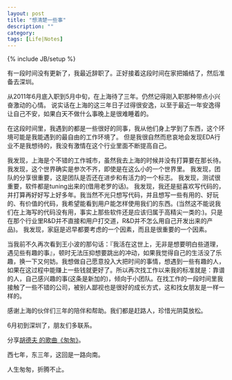 ```yaml
---
layout: post
title: "想清楚一些事"
description: ""
category:
tags: [Life|Notes]
---
```

{% include JB/setup %}

有一段时间没有更新了，我最近辞职了。正好接着这段时间在家把婚结了，然后准备去深圳。

从2011年6月底入职到5月中旬，在上海待了三年。仍然记得刚入职那种带点小兴奋激动的心情。
说实话在上海的这三年日子过得很安逸，以至于最近一年安逸得让自己不安，如果白天不做什么事晚上是很难睡着的。

在这段时间里，我遇到的都是一些很好的同事，我从他们身上学到了东西，这个环境可能是我能遇到的最自由的工作环境了。
但是我很自然而悲哀地会发现EDA行业不是我想待的，我没有激情在这个行业里面不断提高自己。

我发现，上海是个不错的工作城市，虽然我去上海的时候并没有打算要在那长待。
我发现，这个世界确实是参次不齐，即使是在这么小的一个世界里。
我发现，团队的分享很重要，这是团队是否还在进步和有活力的一个标志。
我发现，测试很重要，软件都是tuning出来的(借用老罗的话)。
我发现，我还是挺喜欢写代码的，并打算再好好写上好多年。我当然不光只想写代码，并且想写一些有用的、好玩的、有价值的代码，我希望能看到用户能怎样使用我们的东西。(当然这不能说我们在上海写的代码没有用，事实上那些软件还是应该归属于高精尖一类的:)。只是在那个行业里R&D并不直接和用户打交道，R&D并不怎么用自己开发出来的产品)。
我发现，家庭是迟早都要考虑的一个因素，而且是很重要的一个因素。

当我前不久再次看到王小波的那句话：『我活在这世上，无非是想要明白些道理，遇见些有趣的事』，顿时无法压抑想要跳出的冲动，如果我觉得自己的生活没了乐趣，换一下又何妨。我想做自己愿意投入大把时间的事情，想遇到一些有趣的人，如果在这过程中能赚上一些钱就更好了。所以再次找工作以来我的标准就是：靠谱的人，自己感兴趣的事(这条是新加的)，倾向于小团队。在找工作的一段时间里我接触了一些不错的公司，被别人鄙视也是很好的成长方式，这和找女朋友是一样一样的。

感谢上海的伙伴们三年的陪伴和帮助。我们都是赶路人，珍惜光阴莫放松。

6月初到深圳了，朋友们多联系。

分享[胡德夫 的歌曲《匆匆》](http://www.xiami.com/song/381833)。

西七年，东三年，这回是一路向南。

人生匆匆，折腾不止。

